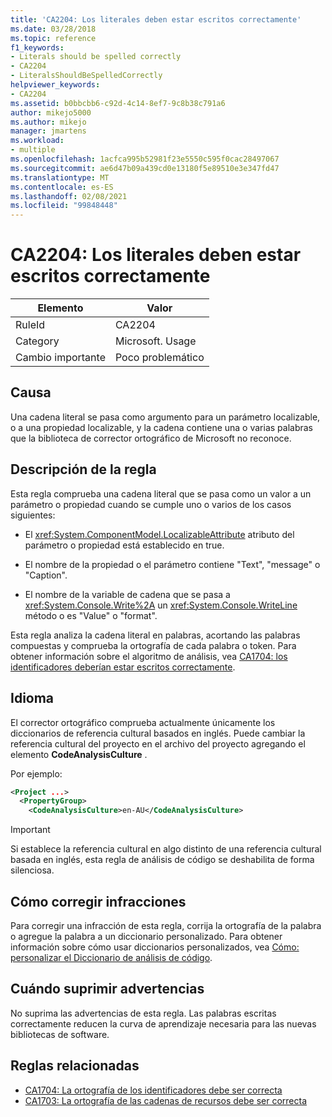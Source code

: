 ```yaml
---
title: 'CA2204: Los literales deben estar escritos correctamente'
ms.date: 03/28/2018
ms.topic: reference
f1_keywords:
- Literals should be spelled correctly
- CA2204
- LiteralsShouldBeSpelledCorrectly
helpviewer_keywords:
- CA2204
ms.assetid: b0bbcbb6-c92d-4c14-8ef7-9c8b38c791a6
author: mikejo5000
ms.author: mikejo
manager: jmartens
ms.workload:
- multiple
ms.openlocfilehash: 1acfca995b52981f23e5550c595f0cac28497067
ms.sourcegitcommit: ae6d47b09a439cd0e13180f5e89510e3e347fd47
ms.translationtype: MT
ms.contentlocale: es-ES
ms.lasthandoff: 02/08/2021
ms.locfileid: "99848448"
---
```

# <a name="ca2204-literals-should-be-spelled-correctly"></a>CA2204: Los literales deben estar escritos correctamente

|Elemento|Valor|
|-|-|
|RuleId|CA2204|
|Category|Microsoft. Usage|
|Cambio importante|Poco problemático|

## <a name="cause"></a>Causa

Una cadena literal se pasa como argumento para un parámetro localizable, o a una propiedad localizable, y la cadena contiene una o varias palabras que la biblioteca de corrector ortográfico de Microsoft no reconoce.

## <a name="rule-description"></a>Descripción de la regla

Esta regla comprueba una cadena literal que se pasa como un valor a un parámetro o propiedad cuando se cumple uno o varios de los casos siguientes:

- El <xref:System.ComponentModel.LocalizableAttribute> atributo del parámetro o propiedad está establecido en true.

- El nombre de la propiedad o el parámetro contiene "Text", "message" o "Caption".

- El nombre de la variable de cadena que se pasa a <xref:System.Console.Write%2A> un <xref:System.Console.WriteLine> método o es "Value" o "format".

Esta regla analiza la cadena literal en palabras, acortando las palabras compuestas y comprueba la ortografía de cada palabra o token. Para obtener información sobre el algoritmo de análisis, vea [CA1704: los identificadores deberían estar escritos correctamente](../code-quality/ca1704.md).

## <a name="language"></a>Idioma

El corrector ortográfico comprueba actualmente únicamente los diccionarios de referencia cultural basados en inglés. Puede cambiar la referencia cultural del proyecto en el archivo del proyecto agregando el elemento **CodeAnalysisCulture** .

Por ejemplo:

```xml
<Project ...>
  <PropertyGroup>
    <CodeAnalysisCulture>en-AU</CodeAnalysisCulture>
```

> [!IMPORTANT]
> Si establece la referencia cultural en algo distinto de una referencia cultural basada en inglés, esta regla de análisis de código se deshabilita de forma silenciosa.

## <a name="how-to-fix-violations"></a>Cómo corregir infracciones

Para corregir una infracción de esta regla, corrija la ortografía de la palabra o agregue la palabra a un diccionario personalizado. Para obtener información sobre cómo usar diccionarios personalizados, vea [Cómo: personalizar el Diccionario de análisis de código](../code-quality/how-to-customize-the-code-analysis-dictionary.md).

## <a name="when-to-suppress-warnings"></a>Cuándo suprimir advertencias

No suprima las advertencias de esta regla. Las palabras escritas correctamente reducen la curva de aprendizaje necesaria para las nuevas bibliotecas de software.

## <a name="related-rules"></a>Reglas relacionadas

- [CA1704: La ortografía de los identificadores debe ser correcta](../code-quality/ca1704.md)
- [CA1703: La ortografía de las cadenas de recursos debe ser correcta](../code-quality/ca1703.md)
